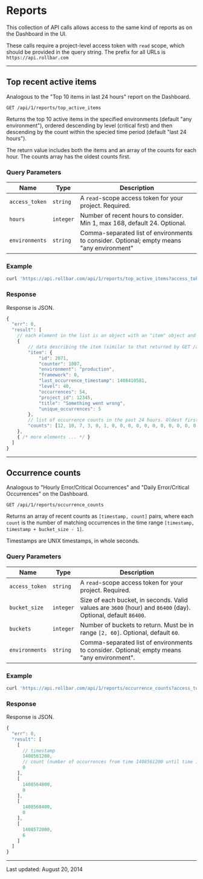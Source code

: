 # Reports

This collection of API calls allows access to the same kind of reports as on the Dashboard in the UI.

These calls require a project-level access token with `read` scope, which should be provided in the query string. The prefix for all URLs is `https://api.rollbar.com`


<!-- Sub:[TOC] -->

----

## Top recent active items

Analogous to the "Top 10 items in last 24 hours" report on the Dashboard.

    GET /api/1/reports/top_active_items

Returns the top 10 active items in the specified environments (default "any environment"), ordered descending by level (critical first) and then descending by the count within the specied time period (default "last 24 hours").

The return value includes both the items and an array of the counts for each hour. The counts array has the oldest counts first.

### Query Parameters

Name | Type | Description
-----|------|------------
`access_token`|`string`|A `read`-scope access token for your project. Required.
`hours`|`integer`|Number of recent hours to consider. Min 1, max 168, default 24. Optional.
`environments`|`string`|Comma-separated list of environments to consider. Optional; empty means "any environment"

### Example

```bash
curl 'https://api.rollbar.com/api/1/reports/top_active_items?access_token=aaaabbbbccccddddeeeeffff00001111&hours=48&environments=production,staging'
```

### Response

Response is JSON.

```javascript
{
  "err": 0,
  "result": [
    // each element in the list is an object with an "item" object and a "counts" list
    {
        // data describing the item (similar to that returned by GET /api/1/item/:id)
        "item": {
            "id": 2071,
            "counter": 1007,
            "environment": "production",
            "framework": 0,
            "last_occurrence_timestamp": 1408410581,
            "level": 40,
            "occurrences": 54,
            "project_id": 12345,
            "title": "Something went wrong",
            "unique_occurrences": 5
        },
        // list of occurrence counts in the past 24 hours. Oldest first.
        "counts": [12, 10, 7, 3, 0, 1, 0, 0, 0, 0, 0, 0, 0, 0, 0, 0, 0, 0, 0, 0, 2, 8, 5, 6]
    },
    { /* more elements ... */ }
  ]
}
```

----

## Occurrence counts

Analogous to "Hourly Error/Critical Occurrences" and "Daily Error/Critical Occurrences" on the Dashboard.

    GET /api/1/reports/occurrence_counts

Returns an array of recent counts as `[timestamp, count]` pairs, where each `count` is the number of matching occurrences in the time range `[timestamp, timestamp + bucket_size - 1]`.

Timestamps are UNIX timestamps, in whole seconds.

### Query Parameters

Name | Type | Description
-----|------|------------
`access_token`|`string`|A `read`-scope access token for your project. Required.
`bucket_size`|`integer`|Size of each bucket, in seconds. Valid values are `3600` (hour) and `86400` (day). Optional, default `86400`.
`buckets`|`integer`|Number of buckets to return. Must be in range `[2, 60]`. Optional, default `60`.
`environments`|`string`|Comma-separated list of environments to consider. Optional; empty means "any environment".

### Example

```bash
curl 'https://api.rollbar.com/api/1/reports/occurrence_counts?access_token=aaaabbbbccccddddeeeeffff00001111&bucket_size=3600&buckets=4&environments=production,staging'
```

### Response

Response is JSON.

```javascript
{
  "err": 0,
  "result": [
    [
      // timestamp
      1408561200,
      // count (number of occurrences from time 1408561200 until time 1408564799)
      0
    ],
    [
      1408564800,
      0
    ],
    [
      1408568400,
      0
    ],
    [
      1408572000,
      6
    ]
  ]
}
```



-----

Last updated: August 20, 2014

